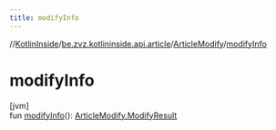 ```yaml
---
title: modifyInfo
---
```

//[KotlinInside](../../../index.html)/[be.zvz.kotlininside.api.article](../index.html)/[ArticleModify](index.html)/[modifyInfo](modify-info.html)



# modifyInfo



[jvm]\
fun [modifyInfo](modify-info.html)(): [ArticleModify.ModifyResult](-modify-result/index.html)




